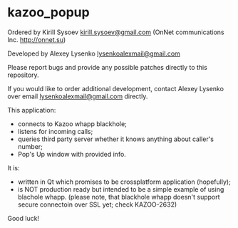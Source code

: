 kazoo_popup
===========

Ordered by Kirill Sysoev kirill.sysoev@gmail.com
(OnNet communications Inc. http://onnet.su)

Developed by Alexey Lysenko lysenkoalexmail@gmail.com

Please report bugs and provide any possible patches directly to this repository.

If you would like to order additional development, contact Alexey Lysenko over email lysenkoalexmail@gmail.com directly.


This application:
 - connects to Kazoo whapp blackhole;
 - listens for incoming calls;
 - queries third party server whether it knows anything about caller's number;
 - Pop's Up window with provided info.

It is:
 - written in Qt which promises to be crossplatform application (hopefully);
 - is NOT production ready but intended to be a simple example of using blachole whapp.
   (please note, that blackhole whapp doesn't support secure connectoin over SSL yet; check KAZOO-2632)

Good luck!

